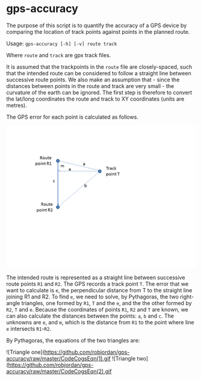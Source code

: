 # gps-accuracy
The purpose of this script is to quantify the accuracy of a GPS device by comparing the location of track points against points in the planned route.

Usage:
`gps-accuracy [-h] [-v] route track`

Where `route` and `track` are gpx track files.

It is assumed that the trackpoints in the `route` file are closely-spaced, such that the intended route can be considered to follow a straight line between successive route points. We also make an assumption that - since the distances between points in the route and track are very small - the curvature of the earth can be ignored. The first step is therefore to convert the lat/long coordinates the route and track to XY coordinates (units are metres).

The GPS error for each point is calculated as follows.

![Error calculation](https://github.com/robjordan/gps-accuracy/raw/master/trigonometry.png)

The intended route is represented as a straight line between successive route points `R1` and `R2`. The GPS records a track point `T`. The error that we want to calculate is `e`, the perpendicular distance from T to the straight line joining R1 and R2. To find `e`, we need to solve, by Pythagoras, the two right-angle triangles, one formed by `R1`, `T` and the `e`, and the the other formed by `R2`, `T` and `e`. Because the coordinates of points `R1`, `R2` and `T` are known, we can also calculate the distances between the points: `a`, `b` and `c`. The unknowns are `e`, and `m`, which is the distance from `R1` to the point where line `e` intersects `R1`-`R2`.

By Pythagoras, the equations of the two triangles are:

![Triangle one](https://github.com/robjordan/gps-accuracy/raw/master/CodeCogsEqn(1).gif
![Triangle two](https://github.com/robjordan/gps-accuracy/raw/master/CodeCogsEqn(2).gif
